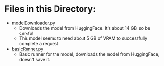 # Files in this Directory:
- [modelDownloader.py](modelDownloader.py)
  - Downloads the model from HuggingFace. It's about 14 GB, so be careful
  - This model seems to need about 5 GB of VRAM to successfully complete a request
- [basicRunner.py](basicRunner.py)
  - Basic runner for the model, downloads the model from HuggingFace, doesn't save it.

